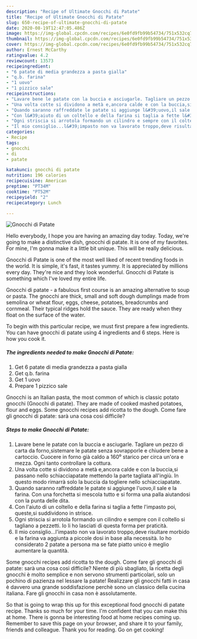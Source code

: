 ```yaml
---
description: "Recipe of Ultimate Gnocchi di Patate"
title: "Recipe of Ultimate Gnocchi di Patate"
slug: 650-recipe-of-ultimate-gnocchi-di-patate
date: 2020-08-19T12:47:05.486Z
image: https://img-global.cpcdn.com/recipes/6e0fd9fb99b54734/751x532cq70/gnocchi-di-patate-recipe-main-photo.jpg
thumbnail: https://img-global.cpcdn.com/recipes/6e0fd9fb99b54734/751x532cq70/gnocchi-di-patate-recipe-main-photo.jpg
cover: https://img-global.cpcdn.com/recipes/6e0fd9fb99b54734/751x532cq70/gnocchi-di-patate-recipe-main-photo.jpg
author: Ernest McCarthy
ratingvalue: 4.2
reviewcount: 13573
recipeingredient:
- "6 patate di media grandezza a pasta gialla"
- "q.b. farina"
- "1 uovo"
- "1 pizzico sale"
recipeinstructions:
- "Lavare bene le patate con la buccia e asciugarle. Tagliare un pezzo di carta da forno,sistemare le patate senza sovrapporle e chiudere bene a cartoccio. Cuocere in forno già caldo a 160⁰ starico per circa un&#39;ora e mezza. Ogni tanto controllare la cottura."
- "Una volta cotte si dividono a metà e,ancora calde e con la buccia,si passano nello schiacciapatate mettendo la parte tagliata all&#39;ingiù. In questo modo rimarrà solo la buccia da togliere nello schiacciapatate."
- "Quando saranno raffreddate le patate si aggiunge l&#39;uovo,il sale e la farina. Con una forchetta si mescola tutto e si forma una palla aiutandosi con la punta delle dita."
- "Con l&#39;aiuto di un coltello e della farina si taglia a fette l&#39;impasto poi, queste,si suddividono in strisce."
- "Ogni striscia si arrotola formando un cilindro e sempre con il coltello si tagliano a pezzetti. Io li ho lasciati di questa forma per praticità."
- "Il mio consiglio...l&#39;impasto non va lavorato troppo,deve risultare morbido e la farina va aggiunta a piccole dosi in base alla necessità. Io ho considerato 2 patate a persona ma se fate piatto unico è meglio aumentare la quantità."
categories:
- Recipe
tags:
- gnocchi
- di
- patate

katakunci: gnocchi di patate 
nutrition: 196 calories
recipecuisine: American
preptime: "PT34M"
cooktime: "PT52M"
recipeyield: "2"
recipecategory: Lunch

---
```



![Gnocchi di Patate](https://img-global.cpcdn.com/recipes/6e0fd9fb99b54734/751x532cq70/gnocchi-di-patate-recipe-main-photo.jpg)

Hello everybody, I hope you are having an amazing day today. Today, we're going to make a distinctive dish, gnocchi di patate. It is one of my favorites. For mine, I'm gonna make it a little bit unique. This will be really delicious.

Gnocchi di Patate is one of the most well liked of recent trending foods in the world. It is simple, it's fast, it tastes yummy. It is appreciated by millions every day. They're nice and they look wonderful. Gnocchi di Patate is something which I've loved my entire life.

Gnocchi di patate - a fabulous first course is an amazing alternative to soup or pasta. The gnocchi are thick, small and soft dough dumplings made from semolina or wheat flour, eggs, cheese, potatoes, breadcrumbs and cornmeal. Their typical ridges hold the sauce. They are ready when they float on the surface of the water.


To begin with this particular recipe, we must first prepare a few ingredients. You can have gnocchi di patate using 4 ingredients and 6 steps. Here is how you cook it.

<!--inarticleads1-->

##### The ingredients needed to make Gnocchi di Patate:

1. Get 6 patate di media grandezza a pasta gialla
1. Get q.b. farina
1. Get 1 uovo
1. Prepare 1 pizzico sale


Gnocchi is an Italian pasta, the most common of which is classic potato gnocchi (Gnocchi di patate). They are made of cooked mashed potatoes, flour and eggs. Some gnocchi recipes add ricotta to the dough. Come fare gli gnocchi di patate: sarà una cosa così difficile? 

<!--inarticleads2-->

##### Steps to make Gnocchi di Patate:

1. Lavare bene le patate con la buccia e asciugarle. Tagliare un pezzo di carta da forno,sistemare le patate senza sovrapporle e chiudere bene a cartoccio. Cuocere in forno già caldo a 160⁰ starico per circa un&#39;ora e mezza. Ogni tanto controllare la cottura.
1. Una volta cotte si dividono a metà e,ancora calde e con la buccia,si passano nello schiacciapatate mettendo la parte tagliata all&#39;ingiù. In questo modo rimarrà solo la buccia da togliere nello schiacciapatate.
1. Quando saranno raffreddate le patate si aggiunge l&#39;uovo,il sale e la farina. Con una forchetta si mescola tutto e si forma una palla aiutandosi con la punta delle dita.
1. Con l&#39;aiuto di un coltello e della farina si taglia a fette l&#39;impasto poi, queste,si suddividono in strisce.
1. Ogni striscia si arrotola formando un cilindro e sempre con il coltello si tagliano a pezzetti. Io li ho lasciati di questa forma per praticità.
1. Il mio consiglio...l&#39;impasto non va lavorato troppo,deve risultare morbido e la farina va aggiunta a piccole dosi in base alla necessità. Io ho considerato 2 patate a persona ma se fate piatto unico è meglio aumentare la quantità.


Some gnocchi recipes add ricotta to the dough. Come fare gli gnocchi di patate: sarà una cosa così difficile? Niente di più sbagliato, la ricetta degli gnocchi è molto semplice e non servono strumenti particolari, solo un pochino di pazienza nel lessare la patate! Realizzare gli gnocchi fatti in casa è davvero una grande soddisfazione perchè sono un classico della cucina italiana. Fare gli gnocchi in casa non è assolutamente. 

So that is going to wrap this up for this exceptional food gnocchi di patate recipe. Thanks so much for your time. I'm confident that you can make this at home. There is gonna be interesting food at home recipes coming up. Remember to save this page on your browser, and share it to your family, friends and colleague. Thank you for reading. Go on get cooking!
